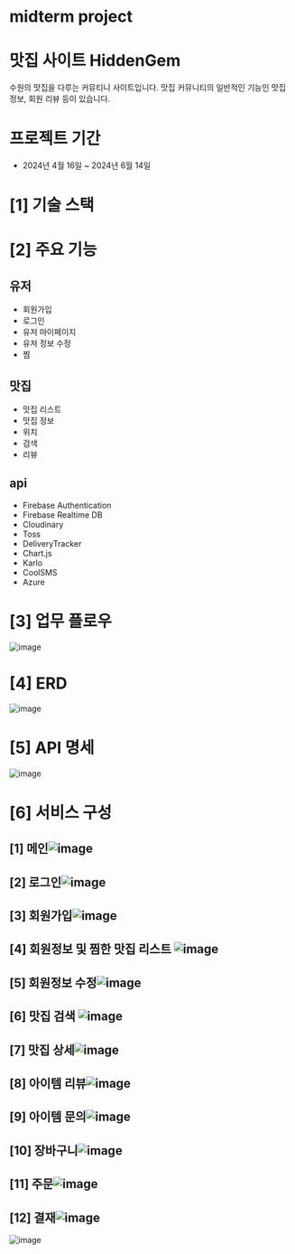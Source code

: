 # midterm project
# 맛집 사이트 HiddenGem
수원의 맛집을 다루는 커뮤티니 사이트입니다. 맛집 커뮤니티의 일반적인 기능인 맛집 정보, 회원 리뷰 등이 있습니다.

# 프로젝트 기간
- 2024년 4월 16일 ~ 2024년 6월 14일

# [1] 기술 스택


# [2] 주요 기능
## 유저
- 회원가입
- 로그인
- 유저 마이페이지
- 유저 정보 수정
- 찜

## 맛집
- 맛집 리스트
- 맛집 정보
- 위치
- 검색
- 리뷰

## api
- Firebase Authentication
- Firebase Realtime DB
- Cloudinary
- Toss
- DeliveryTracker
- Chart.js
- Karlo
- CoolSMS
- Azure

# [3] 업무 플로우
![image](https://github.com/Ape07Park/MidTermProject_HiddenGem/assets/132667775/b1ddbe0a-7771-4d42-84ba-70a073f9bc55)

# [4] ERD
![image](https://github.com/Ape07Park/MidTermProject_HiddenGem/assets/132667775/249ce3bc-b9fa-4807-9015-783d4ce3dccc)


# [5] API 명세
![image](https://github.com/Ape07Park/Final-project-24.05-integralation/assets/132667775/3a5ba29d-a5d8-4643-9bef-6842265f0861)

# [6] 서비스 구성

## [1] 메인![image](https://github.com/Ape07Park/MidTermProject_HiddenGem/assets/132667775/2353f3a5-d7b8-4929-948b-39cd8d5b546e)


## [2] 로그인![image](https://github.com/Ape07Park/Final-project-24.05-integralation/assets/132667775/91ddb2eb-a178-45bc-bf64-87185a219a79)

## [3] 회원가입![image](https://github.com/Ape07Park/Final-project-24.05-integralation/assets/132667775/cd84c275-dca3-42fa-b113-e7758887eecc)


## [4] 회원정보 및 찜한 맛집 리스트 ![image](https://github.com/Ape07Park/MidTermProject_HiddenGem/assets/132667775/55db6eba-ebff-4d3e-aebb-fead21ef8cbb)

## [5] 회원정보 수정![image](https://github.com/Ape07Park/Final-project-24.05-integralation/assets/132667775/65902505-9ee6-4c7f-978f-b5806efb5235)


## [6] 맛집 검색 ![image](https://github.com/Ape07Park/MidTermProject_HiddenGem/assets/132667775/967f62b1-54b2-4f3c-87ad-3f2e30eb7532)

## [7] 맛집 상세![image](https://github.com/Ape07Park/MidTermProject_HiddenGem/assets/132667775/0a61ca49-895e-4312-968f-3b14f0ef4cce)


## [8] 아이템 리뷰![image](https://github.com/Ape07Park/Final-project-24.05-integralation/assets/132667775/335d699d-c03a-43a6-8ba9-89f282658536)

## [9] 아이템 문의![image](https://github.com/Ape07Park/Final-project-24.05-integralation/assets/132667775/4951ec35-07e9-4519-982c-1b932a7c39a9)

## [10] 장바구니![image](https://github.com/Ape07Park/Final-project-24.05-integralation/assets/132667775/a63801af-51e0-4fa6-ae77-08238b58714b)

## [11] 주문![image](https://github.com/Ape07Park/Final-project-24.05-integralation/assets/132667775/290f05a2-42b4-4367-a36a-df31e5e236dc)

## [12] 결재![image](https://github.com/Ape07Park/Final-project-24.05-integralation/assets/132667775/96db6560-8e11-4ec0-8b79-729abfeccdb5)









![image](https://github.com/Ape07Park/MidTermProject_HiddenGem/assets/132667775/e335cd34-9ee8-4543-8670-dc0da840c112)
